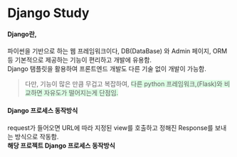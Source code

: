 <h1>Django Study</h1>

#### Django란, 
파이썬을 기반으로 하는 웹 프레임워크이다, DB(DataBase) 와 Admin 페이지, ORM 등 기본적으로 제공하는 기능이 편리하고 개발에 유용함.<br>
Django 탬플릿을 활용하여 프론트엔드 개발도 다른 기술 없이 개발이 가능함. 
>다만, 기능이 많은 만큼 무겁고 복잡하여,  <span style="background-color:#DCFFE4">다른 python 프레임워크,(Flask)와 비교하면 자유도가 떨어지는게 단점임.  </span>

#### Django 프로세스 동작방식
request가 들어오면 URL에 따라 지정된 view를 호출하고 정해진 Response를 보내는 방식으로 작동함.<br>
**해당 프로젝트 Django 프로세스 동작방식** <br>

